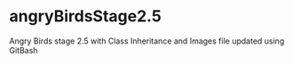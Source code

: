 # angryBirdsStage2.5
Angry Birds stage 2.5 with Class Inheritance and Images
file updated using GitBash
